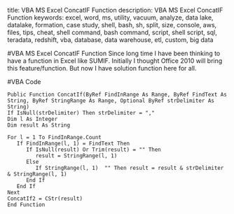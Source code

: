 title: VBA MS Excel ConcatIF Function
description: VBA MS Excel ConcatIF Function
keywords: excel, word, ms, utility, vacuum, analyze, data lake, datalake, formation, case study, shell, bash, sh, split, size, console, aws, files, tips, cheat, shell command, bash command, script, shell script, sql, teradata, redshift, vba, database, data warehouse, etl, custom, big data

#VBA MS Excel ConcatIF Function
Since long time I have been thinking to have a function in Excel like SUMIF. Initially I thought Office 2010 will bring this feature/function.
But now I have solution function here for all.

#VBA Code

```VBA
Public Function ConcatIf(ByRef FindInRange As Range, ByRef FindText As String, ByRef StringRange As Range, Optional ByRef strDelimiter As String)
If IsNull(strDelimiter) Then strDelimiter = ","
Dim l As Integer
Dim result As String

For l = 1 To FindInRange.Count
   If FindInRange(l, 1) = FindText Then
      If IsNull(result) Or Trim(result) = "" Then
         result = StringRange(l, 1)
      Else
         If StringRange(l, 1)  "" Then result = result & strDelimiter & StringRange(l, 1)
      End If
   End If
Next
ConcatIf2 = CStr(result)
End Function
```